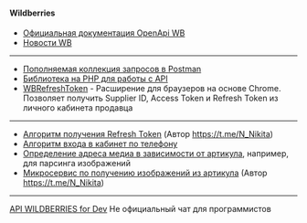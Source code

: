 #### Wildberries

- [Официальная документация OpenApi WB](https://openapi.wb.ru)
- [Новости WB](https://seller.wildberries.ru/news-v2)
------------
- [Пополняемая коллекция запросов в Postman](https://www.postman.com/wbteam/workspace/wb-workspace "Пополняемая коллекция запросов в Postman")
- [Библиотека на PHP для работы с API](https://github.com/Dakword "Библиотека на PHP для работы с API")
- [WBRefreshToken](https://gitlab.com/vokskela/WBRefreshToken "WBRefreshToken") - Расширение для браузеров на основе Chrome. Позволяет получить Supplier ID, Access Token и Refresh Token из личного кабинета продавца
------------
- [Алгоритм получения Refresh Token](./UpdateRefreshToken.md "Алгоритм получения Refresh Token") (Автор https://t.me/N_Nikita)
- [Алгоритм входа в кабинет по телефону](./LoginByPhone.md "Алгоритм входа в кабинет по телефону")
- [Определение адреса медиа в зависимости от артикула](./volHost.md), например, для парсинга изображений
- [Микросервис по получению изображений из артикула](https://images.wbstat.ru/ "Микросервис по получению изображений из артикула") (Автор https://t.me/N_Nikita)
------------
[API WILDBERRIES for Dev](https://t.me/wildberriesApiForDev) Не официальный чат для программистов
